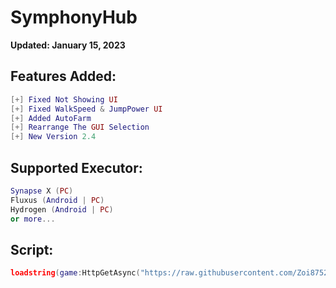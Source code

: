 # SymphonyHub

**Updated: January 15, 2023**

## Features Added:
```lua
[+] Fixed Not Showing UI
[+] Fixed WalkSpeed & JumpPower UI
[+] Added AutoFarm
[+] Rearrange The GUI Selection
[+] New Version 2.4
```

## Supported Executor:
```lua
Synapse X (PC)
Fluxus (Android | PC)
Hydrogen (Android | PC)
or more...
```

## Script:

```lua
loadstring(game:HttpGetAsync("https://raw.githubusercontent.com/Zoi8752/SymphonyHub/main/Script"))()
```
